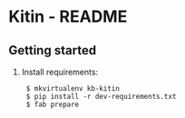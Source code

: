 Kitin - README
========================================================================

## Getting started

1. Install requirements:

        $ mkvirtualenv kb-kitin
        $ pip install -r dev-requirements.txt
        $ fab prepare


